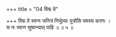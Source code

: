 +++
title = "04 विद्म ते"

+++
विद्म ते स्वप्न जनित्रं निर्भूत्याः पुत्रोसि यमस्य करणः ।  
स नः स्वप्न सुष्वप्न्यात् पाहि ॥ ॥ ५ ॥